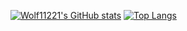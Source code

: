 [![Wolf11221's GitHub stats](https://github-readme-stats.vercel.app/api?username=Wolf11221)](https://github.com/anuraghazra/github-readme-stats)
[![Top Langs](https://github-readme-stats.vercel.app/api/top-langs/?username=Wolf11221)](https://github.com/anuraghazra/github-readme-stats)
